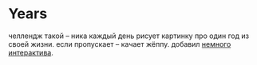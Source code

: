 # Years
челлендж такой – ника каждый день рисует картинку про один год из своей жизни. если пропускает – качает жёппу.
добавил [немного интерактива](https://ellanskii.github.io/years/).
